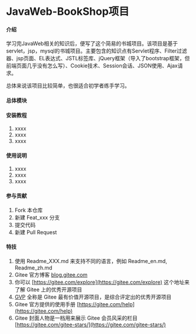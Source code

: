 # JavaWeb-BookShop项目 

#### 介绍

​学习完JavaWeb相关的知识后，便写了这个简易的书城项目。该项目是基于servlet，jsp，mysql的书城项目。主要包含的知识点有Servlet程序、Filter过滤器、jsp页面、EL表达式、JSTL标签库、jQuery框架（导入了bootstrap框架，但前端页面几乎没有怎么写）、Cookie技术、Session会话、JSON使用、Ajax请求。

​总体来说该项目比较简单，也很适合初学者练手学习。

#### 总体模块




#### 安装教程

1.  xxxx
2.  xxxx
3.  xxxx

#### 使用说明

1.  xxxx
2.  xxxx
3.  xxxx

#### 参与贡献

1.  Fork 本仓库
2.  新建 Feat_xxx 分支
3.  提交代码
4.  新建 Pull Request


#### 特技

1.  使用 Readme\_XXX.md 来支持不同的语言，例如 Readme\_en.md, Readme\_zh.md
2.  Gitee 官方博客 [blog.gitee.com](https://blog.gitee.com)
3.  你可以 [https://gitee.com/explore](https://gitee.com/explore) 这个地址来了解 Gitee 上的优秀开源项目
4.  [GVP](https://gitee.com/gvp) 全称是 Gitee 最有价值开源项目，是综合评定出的优秀开源项目
5.  Gitee 官方提供的使用手册 [https://gitee.com/help](https://gitee.com/help)
6.  Gitee 封面人物是一档用来展示 Gitee 会员风采的栏目 [https://gitee.com/gitee-stars/](https://gitee.com/gitee-stars/)
